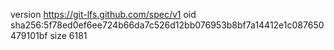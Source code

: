 version https://git-lfs.github.com/spec/v1
oid sha256:5f78ed0ef6ee724b66da7c526d12bb076953b8bf7a14412e1c087650479101bf
size 6181
